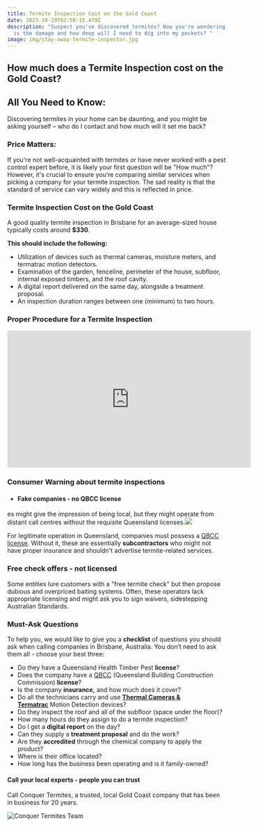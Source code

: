 ```yaml
---
title: Termite Inspection Cost on the Gold Coast
date: 2023-10-19T02:58:15.479Z
description: "Suspect you've discovered termites? Now you're wondering, how bad
  is the damage and how deep will I need to dig into my pockets? "
image: img/stay-away-termite-inspector.jpg
---
```

## How much does a Termite Inspection cost on the Gold Coast? 

## All You Need to Know:

Discovering termites in your home can be daunting, and you might be asking yourself – who do I contact and how much will it set me back?

### **Price Matters:**

If you're not well-acquainted with termites or have never worked with a pest control expert before, it is likely your first question will be "How much"? However, it's crucial to ensure you’re comparing similar services when picking a company for your termite inspection. The sad reality is that the standard of service can vary widely and this is reflected in price.

### **Termite Inspection Cost on the Gold Coast**

A good quality termite inspection in Brisbane for an average-sized house typically costs around **$330**.

**This should include the following:**

* Utilization of devices such as thermal cameras, moisture meters, and termatrac motion detectors.
* Examination of the garden, fenceline, perimeter of the house, subfloor, internal exposed timbers, and the roof cavity.
* A digital report delivered on the same day, alongside a treatment proposal.
* An inspection duration ranges between one (minimum) to two hours. 

### Proper Procedure for a Termite Inspection

<!--EndFragment-->

<iframe width="560" height="315" src="https://www.youtube.com/embed/ZE6jMsa2SBs?si=FUADDycYKmgrjCXU" title="YouTube video player" frameborder="0" allow="accelerometer; autoplay; clipboard-write; encrypted-media; gyroscope; picture-in-picture; web-share" allowfullscreen></iframe>

### Consumer Warning about termite inspections

* #### **Fake companies - no QBCC license**

es might give the impression of being local, but they might operate from distant call centres without the requisite Queensland licenses.![](https://www.conquertermites.com.au/images/uploads/qbcc-license-cards.jpg)

For legitimate operation in Queensland, companies must possess a [QBCC license](https://www.qbcc.qld.gov.au/). Without it, these are essentially **subcontractors** who might not have proper insurance and shouldn't advertise termite-related services.

### Free check offers - not licensed

Some entities lure customers with a "free termite check" but then propose dubious and overpriced baiting systems. Often, these operators lack appropriate licensing and might ask you to sign waivers, sidestepping Australian Standards.

### **Must-Ask Questions**

To help you, we would like to give you a **checklist** of questions you should ask when calling companies in Brisbane, Australia. You don’t need to ask them all - choose your best three:

* Do they have a Queensland Health Timber Pest **license**?
* Does the company have a [QBCC](https://www.qbcc.qld.gov.au/node/2526) (Queensland Building Construction Commission) **license**?
* Is the company **insurance,** and how much does it cover?
* Do all the technicians carry and use **[Thermal Cameras & Termatrac](https://www.conquertermites.com.au/inspections/termite-inspections/detection-devices/)** Motion Detection devices?
* Do they inspect the roof and all of the subfloor (space under the floor)?
* How many hours do they assign to do a termite inspection?
* Do I get a **digital report** on the day?
* Can they supply a **treatment proposal** and do the work?
* Are they **accredited** through the chemical company to apply the product?
* Where is their office located?
* How long has the business been operating and is it family-owned?

#### **Call your local experts - people you can trust**

Call Conquer Termites, a trusted, local Gold Coast company that has been in business for 20 years.

![Conquer Termites Team](img/conquer-termites-team-photo.jpg)